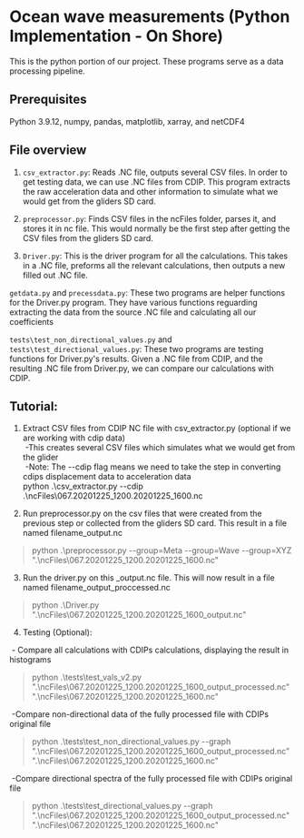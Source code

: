 # Ocean wave measurements (Python Implementation - On Shore)
This is the python portion of our project. These programs serve as a data processing pipeline. 

## Prerequisites 
Python 3.9.12, numpy, pandas, matplotlib, xarray, and netCDF4 

## File overview
1) `csv_extractor.py`: Reads .NC file, outputs several CSV files. In order to get testing data, we can use .NC files from CDIP. This program extracts the raw acceleration data and other information to simulate what we would get from the gliders SD card. <br />

2) `preprocessor.py`: Finds CSV files in the ncFiles folder, parses it, and stores it in nc file. This would normally be the first step after getting the CSV files from the gliders SD card. <br />

3) `Driver.py`: This is the driver program for all the calculations. This takes in a .NC file, preforms all the relevant calculations, then outputs a new filled out .NC file. <br />

`getdata.py` and `precessdata.py`: These two programs are helper functions for the Driver.py program. They have various functions reguarding extracting the data from the source .NC file and calculating all our coefficients<br />

`tests\test_non_directional_values.py` and `tests\test_directional_values.py`: These two programs are testing functions for Driver.py's results. Given a .NC file from CDIP, and the resulting .NC file from Driver.py, we can compare our calculations with CDIP. <br />


## Tutorial:
1) Extract CSV files from CDIP NC file with csv_extractor.py (optional if we are working with cdip data)<br /> 
&nbsp;-This creates several CSV files which simulates what we would get from the glider<br /> 
&nbsp;-Note: The --cdip flag means we need to take the step in converting cdips displacement data to acceleration data<br /> python .\csv_extractor.py --cdip .\ncFiles\067.20201225_1200.20201225_1600.nc

2) Run preprocessor.py on the csv files that were created from the previous step or collected from the gliders SD card. This result in a file named filename_output.nc<br /> 
> python .\preprocessor.py --group=Meta --group=Wave --group=XYZ ".\ncFiles\067.20201225_1200.20201225_1600.nc" 

3) Run the driver.py on this _output.nc file. This will now result in a file named filename_output_proccessed.nc <br /> 
> python .\Driver.py ".\ncFiles\067.20201225_1200.20201225_1600_output.nc"

4) Testing (Optional): <br />

&nbsp;- Compare all calculations with CDIPs calculations, displaying the result in histograms<br /> 
> python .\tests\test_vals_v2.py ".\ncFiles\067.20201225_1200.20201225_1600_output_processed.nc" ".\ncFiles\067.20201225_1200.20201225_1600.nc" <br />

&nbsp;-Compare non-directional data of the fully processed file with CDIPs original file<br /> 
> python .\tests\test_non_directional_values.py --graph ".\ncFiles\067.20201225_1200.20201225_1600_output_processed.nc" ".\ncFiles\067.20201225_1200.20201225_1600.nc"<br />

&nbsp;-Compare directional spectra of the fully processed file with CDIPs original file<br /> 
> python .\tests\test_directional_values.py --graph ".\ncFiles\067.20201225_1200.20201225_1600_output_processed.nc" ".\ncFiles\067.20201225_1200.20201225_1600.nc"<br />



